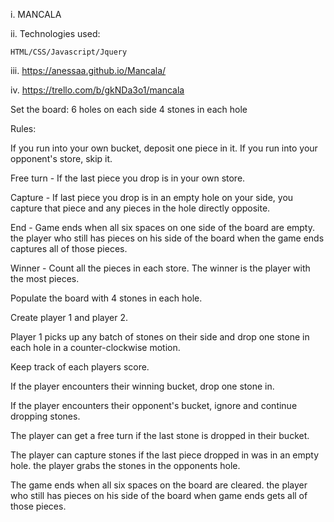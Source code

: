 i. MANCALA

ii. Technologies used:
    
    HTML/CSS/Javascript/Jquery

iii. https://anessaa.github.io/Mancala/

iv. https://trello.com/b/gkNDa3o1/mancala

Set the board: 
    6 holes on each side
    4 stones in each hole

Rules:

If you run into your own bucket, deposit one piece in it. If you run into your opponent's store, skip it.

Free turn - If the last piece you drop is in your own store.

Capture - If last piece you drop is in an empty hole on your side, you capture that piece and any pieces in the hole directly opposite.

End - Game ends when all six spaces on one side of the board are empty. the player who still has pieces on his side of the board when the game ends captures all of those pieces.

Winner - Count all the pieces in each store. The winner is the player with the most pieces.



Populate the board with 4 stones in each hole.

Create player 1 and player 2.

Player 1 picks up any batch of stones on their side and drop one stone in each hole in a counter-clockwise motion.

Keep track of each players score.

If the player encounters their winning bucket, drop one stone in.

If the player encounters their opponent's bucket, ignore and continue dropping stones.

The player can get a free turn if the last stone is dropped in their bucket.

The player can capture stones if the last piece dropped in was in an empty hole. the player grabs the stones in the opponents hole.

The game ends when all six spaces on the board are cleared. the player who still has pieces on his side of the board when game ends gets all of those pieces.



